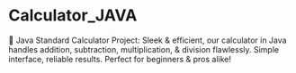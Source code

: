 # Calculator_JAVA
📝 Java Standard Calculator Project:  Sleek &amp; efficient, our calculator in Java handles addition, subtraction, multiplication, &amp; division flawlessly. Simple interface, reliable results. Perfect for beginners &amp; pros alike!

